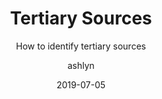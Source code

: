 ---
title: Tertiary Sources
subtitle: How to identify tertiary sources
type: tutorial
topic: research
layout: default
author: ashlyn
modal-id: 7
date: 2019-07-05
img: 
thumbnail: emailBasics.jpg
fontAwesome: fas fa-newspaper 
iconColor: googleYellow2
htmlTitle: postHTML/tertiarySources.html
alt: image-alt
project-date: July 2019
student:
pdf-title:
description:
---